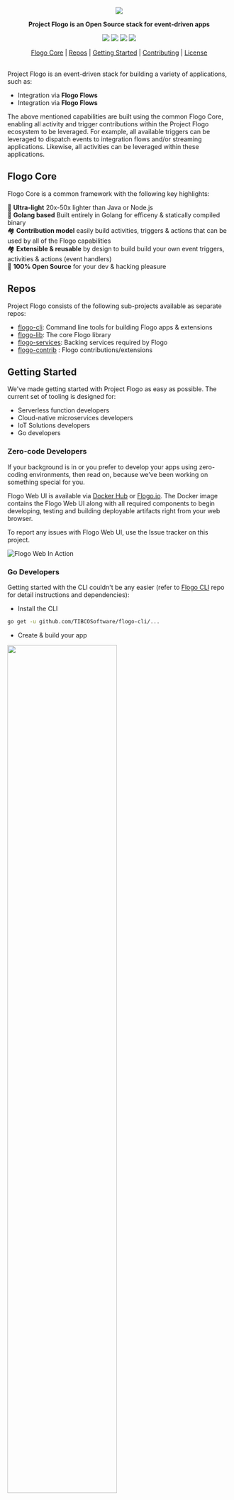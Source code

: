 <p align="center">
  <img src ="images/projectflogo.png" />
</p>

<p align="center" >
  <b>Project Flogo is an Open Source stack for event-driven apps</b>
</p>

<p align="center">
  <img src="https://travis-ci.org/TIBCOSoftware/flogo.svg"/>
  <img src="https://img.shields.io/badge/dependencies-up%20to%20date-green.svg"/>
  <img src="https://img.shields.io/badge/license-BSD%20style-blue.svg"/>
  <a href="https://gitter.im/project-flogo/Lobby?utm_source=share-link&utm_medium=link&utm_campaign=share-link"><img src="https://badges.gitter.im/Join%20Chat.svg"/></a>
</p>

<p align="center">
  <a href="#highlights">Flogo Core</a> | <a href="#repos">Repos</a> | <a href="#getting-started">Getting Started</a> | <a href="#contributing">Contributing</a> | <a href="#license">License</a>
</p>

<br/>
Project Flogo is an event-driven stack for building a variety of applications, such as:
<br/>

* Integration via **Flogo Flows**
* Integration via **Flogo Flows**

The above mentioned capabilities are built using the common Flogo Core, enabling all activity and trigger contributions within the Project Flogo ecosystem to be leveraged. For example, all available triggers can be leveraged to dispatch events to integration flows and/or streaming applications. Likewise, all activities can be leveraged within these applications.

## Flogo Core
Flogo Core is a common framework with the following key highlights:

🎈 **Ultra-light** 20x-50x lighter than Java or Node.js <br/>
🔧 **Golang based** Built entirely in Golang for efficeny & statically compiled binary <br/>
🏘 **Contribution model** easily build activities, triggers & actions that can be used by all of the Flogo capabilities <br/>
🏘 **Extensible & reusable** by design to build build your own event triggers, activities & actions (event handlers) <br/>
🎉 **100% Open Source** for your dev & hacking pleasure<br/>

## Repos

Project Flogo consists of the following sub-projects available as separate repos:

* [flogo-cli](https://github.com/TIBCOSoftware/flogo-cli):  Command line tools for building Flogo apps & extensions
* [flogo-lib](https://github.com/TIBCOSoftware/flogo-lib): The core Flogo library
* [flogo-services](https://github.com/TIBCOSoftware/flogo-services): Backing services required by Flogo 
* [flogo-contrib](https://github.com/TIBCOSoftware/flogo-contrib) : Flogo contributions/extensions

## Getting Started

We've made getting started with Project Flogo as easy as possible. The current set of tooling is designed for:

- Serverless function developers
- Cloud-native microservices developers
- IoT Solutions developers
- Go developers

### Zero-code Developers

If your background is in or you prefer to develop your apps using zero-coding environments, then read on, because we’ve been working on something special for you.

Flogo Web UI is available via [Docker Hub](https://hub.docker.com/r/flogo/flogo-docker) or [Flogo.io](http://flogo.io). The Docker image contains the Flogo Web UI along with all required components to begin developing, testing and building deployable artifacts right from your web browser.

To report any issues with Flogo Web UI, use the Issue tracker on this project.

![Flogo Web In Action](images/flogo-web2.gif)

### Go Developers

Getting started with the CLI couldn't be any easier (refer to [Flogo CLI](https://github.com/TIBCOSoftware/flogo-cli) repo for detail instructions and dependencies):

* Install the CLI
```bash
go get -u github.com/TIBCOSoftware/flogo-cli/...
```

* Create & build your app
<img src="images/flogo-cli.gif" width="70%"/>

* **flogo** the core CLI for creating and building your applications
* **flogogen** a scafolding tool to begin building your Flogo contributons (activities & triggers)

If you're interested in bulding your own Flogo contributions, refer to the [Flogo Documentation](https://tibcosoftware.github.io/flogo/) or join us on the [project-flogo/Lobby Gitter Channel](https://gitter.im/project-flogo/Lobby?utm_source=share-link&utm_medium=link&utm_campaign=share-link).

## Contributing
Want to contribute to Project Flogo? We've made it easy, all you need to do is fork the repository you intend to contribute to, make your changes and create a Pull Request! Once the pull request has been created, you'll be prompted to sign the CLA (Contributor License Agreement) online.

Not sure where to start? No problem, here are a few suggestions:

* [flogo-contrib](https://github.com/TIBCOSoftware/flogo-contrib): This repository contains all of the contributions, such as activities, triggers, etc. Perhaps there is something missing? Create a new activity or trigger or fix a bug in an existing activity or trigger.
* Browse all of the Project Flogo repositories and look for issues tagged `kind/help-wanted` or `good first issue`

If you have any questions, feel free to post an issue and tag it as a question, email flogo-oss@tibco.com or chat with the team and community:

* The [project-flogo/Lobby](https://gitter.im/project-flogo/Lobby?utm_source=share-link&utm_medium=link&utm_campaign=share-link) Gitter channel should be used for general discussions, start here for all things Flogo!
* The [project-flogo/developers](https://gitter.im/project-flogo/developers?utm_source=share-link&utm_medium=link&utm_campaign=share-link) Gitter channel should be used for developer/contributor focused conversations. 

For additional details, refer to the [Contribution Guidelines](https://github.com/TIBCOSoftware/flogo/blob/master/CONTRIBUTING.md).

## License 
The top level flogo repo, consisting of flow samples & documentation, is licensed licensed under a BSD-style license. Refer to [LICENSE](https://github.com/TIBCOSoftware/flogo/blob/master/LICENSE) for license text.

Flogo source code in [flogo-cli](https://github.com/TIBCOSoftware/flogo-cli), [flogo-lib](https://github.com/TIBCOSoftware/flogo-lib), [flogo-contrib](https://github.com/TIBCOSoftware/flogo-contrib) & [flogo-services](https://github.com/TIBCOSoftware/flogo-services) are all licensed under a BSD-style license, refer to [LICENSE](https://github.com/TIBCOSoftware/flogo/blob/master/LICENSE) 

### Usage Guidelines

We’re excited that you’re using Project Flogo to power your project(s). Please adhere to the [usage guidelines](http://flogo.io/brand-guidelines) when referencing the use of Project Flogo within your project(s) and don't forget to let others know you're using Project Flogo by proudly displaying one of the following badges or the Flynn logo, found in the [branding](branding) folder of this project.
